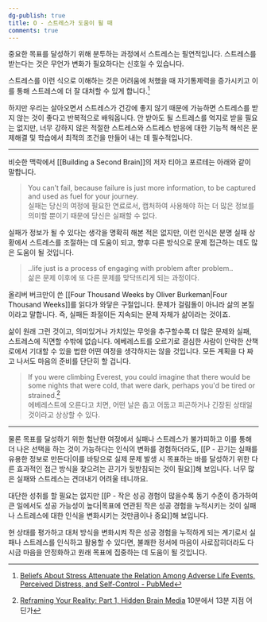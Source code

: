 ```yaml
---
dg-publish: true
title: O - 스트레스가 도움이 될 때
comments: true
---
```


중요한 목표를 달성하기 위해 분투하는 과정에서 스트레스는 필연적입니다. 스트레스를 받는다는 것은 무언가 변화가 필요하다는 신호일 수 있습니다.

스트레스를 이런 식으로 이해하는 것은 어려움에 처했을 때 자기통제력을 증가시키고 이를 통해 스트레스에 더 잘 대처할 수 있게 합니다.[^1]

하지만 우리는 살아오면서 스트레스가 건강에 좋지 않기 때문에 가능하면 스트레스를 받지 않는 것이 좋다고 반복적으로 배워옵니다. 안 받아도 될 스트레스를 억지로 받을 필요는 없지만, 너무 강하지 않은 적절한 스트레스와 스트레스 반응에 대한 기능적 해석은 문제해결 및 학습에서 최적의 조건을 만들어 내는 데 필수적입니다. 

---

비슷한 맥락에서 [[Building a Second Brain]]의 저자 티아고 포르테는 아래와 같이 말합니다.

>You can’t fail, because failure is just more information, to be captured and used as fuel for your journey.
><br>실패는 당신의 여정에 필요한 연료로서, 캡처하여 사용해야 하는 더 많은 정보를 의미할 뿐이기 때문에 당신은 실패할 수 없다. 

실패가 정보가 될 수 있다는 생각을 명확히 해본 적은 없지만, 이런 인식은 분명 실패 상황에서 스트레스를 조절하는 데 도움이 되고, 향후 다른 방식으로 문제 접근하는 데도 많은 도움이 될 것입니다.

>..life just is a process of engaging with problem after problem..
><br>삶은 문제 이후에 또 다른 문제를 맞닥뜨리게 되는 과정이다.

올리버 버크만이 쓴 [[Four Thousand Weeks by Oliver Burkeman|Four Thousand Weeks]]를 읽다가 와닿은 구절입니다. 문제가 걸림돌이 아니라 삶의 본질이라고 말합니다. 즉, 실패든 좌절이든 지속되는 문제 자체가 삶이라는 것이죠. 

삶이 원래 그런 것이고, 의미있거나 가치있는 무엇을 추구할수록 더 많은 문제와 실패, 스트레스에 직면할 수밖에 없습니다. 에베레스트를 오르기로 결심한 사람이 안락한 산책로에서 기대할 수 있을 법한 어떤 여정을 생각하지는 않을 것입니다. 모든 계획을 다 짜고 나서도 마음의 준비를 단단히 할 겁니다.

>If you were climbing Everest, you could imagine that there would be some nights that were cold, that were dark, perhaps you'd be tired or strained.[^2]
><br>에베레스트에 오른다고 치면, 어떤 날은 춥고 어둡고 피곤하거나 긴장된 상태일 것이라고 상상할 수 있다.

---

물론 목표를 달성하기 위한 험난한 여정에서 실패나 스트레스가 불가피하고 이를 통해 더 나은 선택을 하는 것이 가능하다는 인식의 변화를 경험하더라도, [[P - 끈기는 실패를 유용한 정보로 만든다|이를 바탕으로 실제 문제 발생 시 목표하는 바를 달성하기 위한 다른 효과적인 접근 방식을 찾으려는 끈기가 뒷받침되는 것이 필요]]해 보입니다. 너무 많은 실패와 스트레스는 견뎌내기 어려울 테니까요. 

대단한 성취를 할 필요는 없지만 [[P - 작은 성공 경험이 많을수록 동기 수준이 증가하여 큰 일에서도 성공 가능성이 높다|목표에 연관된 작은 성공 경험을 누적시키는 것이 실패나 스트레스에 대한 인식을 변화시키는 것만큼이나 중요]]해 보입니다. 

현 상태를 평가하고 대처 방식을 변화시켜 작은 성공 경험을 누적하게 되는 계기로서 실패나 스트레스를 인식하고 활용할 수 있다면, 불쾌한 정서에 마음이 사로잡히더라도 다시금 마음을 안정화하고 원래 목표에 집중하는 데 도움이 될 것입니다.  


[^1]: [Beliefs About Stress Attenuate the Relation Among Adverse Life Events, Perceived Distress, and Self-Control - PubMed](https://pubmed.ncbi.nlm.nih.gov/28872676/)
[^2]: [Reframing Your Reality: Part 1, Hidden Brain Media](https://hiddenbrain.org/podcast/reframing-your-reality-part-1/) 10분에서 13분 지점 어딘가